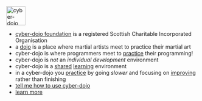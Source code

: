
<img src="https://raw.githubusercontent.com/JonJagger/cyberdojo/master/public/images/home_page_logo.png" alt="cyber-dojo yin/yang logo" width="50px" height="50px"/>

  * [cyber-dojo foundation](http://blog.cyber-dojo.org/2015/08/cyber-dojo-foundation.html) is a registered Scottish Charitable Incorporated Organisation
  * a [dojo](http://en.wikipedia.org/wiki/Dojo) is a place where martial artists meet to practice their martial art
  * cyber-dojo is where programmers meet to [practice](http://jonjagger.blogspot.co.uk/2013/10/practice.html) their programming!
  * cyber-dojo is <em>not</em> an <em>individual</em> <em>development</em> environment
  * cyber-dojo is a [shared](http://jonjagger.blogspot.co.uk/2013/10/teams.html) [learning](http://jonjagger.blogspot.co.uk/2013/10/learning.html) environment
  * in a cyber-dojo you [practice](http://jonjagger.blogspot.co.uk/2013/10/practice.html) by going <em>slower</em> and focusing on [improving](http://jonjagger.blogspot.co.uk/2014/02/improving.html) rather than finishing
  * [tell me how to use cyber-dojo](http://blog.cyber-dojo.org/2014/08/getting-started.html)
  * [learn more](http://blog.cyber-dojo.org/p/learn-more.html)
